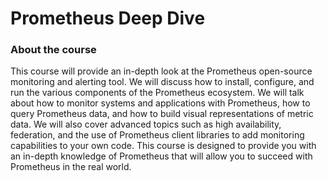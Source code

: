# Prometheus Deep Dive

### About the course
This course will provide an in-depth look at the Prometheus open-source monitoring and alerting tool. We will discuss how to install, configure, and run the various components of the Prometheus ecosystem. We will talk about how to monitor systems and applications with Prometheus, how to query Prometheus data, and how to build visual representations of metric data. We will also cover advanced topics such as high availability, federation, and the use of Prometheus client libraries to add monitoring capabilities to your own code. This course is designed to provide you with an in-depth knowledge of Prometheus that will allow you to succeed with Prometheus in the real world.
